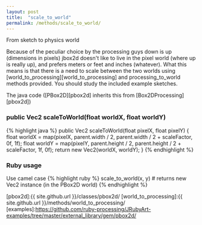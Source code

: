 ```yaml
---
layout: post
title:  "scale_to_world"
permalink: /methods/scale_to_world/
---
```

From sketch to physics world

Because of the peculiar choice by the processing guys down is up (dimensions in pixels) jbox2d doesn't like to live in the pixel world (where up is really up), and prefers meters or feet and inches (whatever). What this means is that there is a need to scale between the two worlds using [world_to_processing][world_to_processing] and processing_to_world methods provided. You should study the included example sketches.


The java code ([PBox2D][pbox2d] inherits this from [Box2DProcessing][pbox2d])
### public Vec2 scaleToWorld(float worldX, float worldY) ###
{% highlight java %}
public Vec2 scaleToWorld(float pixelX, float pixelY) {
      float worldX = map(pixelX, parent.width / 2, parent.width / 2 + scaleFactor, 0f, 1f);
      float worldY = map(pixelY, parent.height / 2, parent.height / 2 + scaleFactor, 1f, 0f);
      return new Vec2(worldX, worldY);
}
{% endhighlight %}

### Ruby usage ###
Use camel case
{% highlight ruby %}
scale_to_world(x, y) # returns new Vec2 instance (in the PBox2D world)
{% endhighlight %}

[pbox2d]:{{ site.github.url }}/classes/pbox2d/
[world_to_processing]:{{ site.github.url }}/methods/world_to_processing/
[examples]:https://github.com/ruby-processing/JRubyArt-examples/tree/master/external_library/gem/pbox2d/

